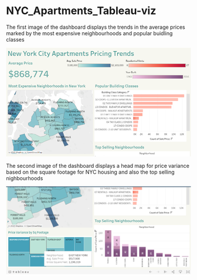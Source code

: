 # NYC_Apartments_Tableau-viz

The first image of the dashboard displays the trends in the average prices marked by the most expensive neighbourhoods and popular buidling classes

![Screenshot](https://github.com/mehaksanghi/NYC_Apartments_Tableau-viz/blob/main/images/first.png)


The second image of the dashboard displays a head map for price variance based on the square footage for NYC housing and also the top selling nighbourhoods

![Screenshot](https://github.com/mehaksanghi/NYC_Apartments_Tableau-viz/blob/main/images/third.png)



